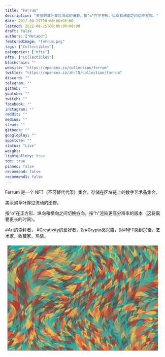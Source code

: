 ```yaml
---
title: "Ferrum"
description: "美丽的草叶穿过流动的田野。按“o”在正方形、纵向和横向之间切换方向。"
date: 2022-08-25T00:00:00+08:00
lastmod: 2022-08-25T00:00:00+08:00
draft: false
authors: ["Metabd"]
featuredImage: "ferrum.png"
tags: ["Collectibles"]
categories: ["nfts"]
nfts: ["Collectibles"]
blockchain: ""
website: "https://opensea.io/collection/ferrum"
twitter: "https://opensea.io/zh-CN/collection/ferrum"
discord: ""
telegram: ""
github: ""
youtube: ""
twitch: ""
facebook: ""
instagram: ""
reddit: ""
medium: ""
steam: ""
gitbook: ""
googleplay: ""
appstore: ""
status: "Live"
weight: 
lightgallery: true
toc: true
pinned: false
recommend: false
recommend1: false
---
```

Ferrum 是一个 NFT（不可替代代币）集合。存储在区块链上的数字艺术品集合。

美丽的草叶穿过流动的田野。

按“o”在正方形、纵向和横向之间切换方向。按“h”渲染更高分辨率的版本（这将需要更长的时间）。

#Art的崇拜者， #Creativity的爱好者，对#Crypto感兴趣，对#NFT感到兴奋。艺术家，收藏家，热情。

![NFT](1244313213.PNG)